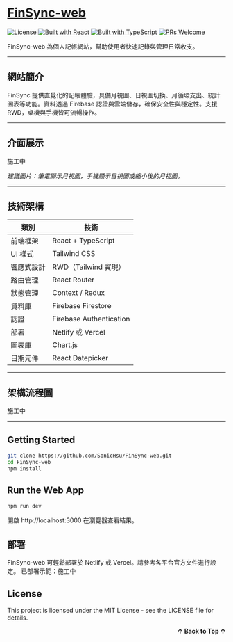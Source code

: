 <a name="readme-top"></a>

# [FinSync-web](https://你的佈署網址.com)
[![License](https://img.shields.io/github/license/SonicHsu/React-FinSync-web?style=for-the-badge&labelColor=000)](https://github.com/SonicHsu/React-FinSync-web/blob/main/LICENSE)
[![Built with React](https://img.shields.io/badge/React-20232a?style=for-the-badge&logo=react&logoColor=61dafb&labelColor=000)](https://react.dev/)
[![Built with TypeScript](https://img.shields.io/badge/TypeScript-007acc?style=for-the-badge&logo=typescript&logoColor=white&labelColor=000)](https://www.typescriptlang.org/)
[![PRs Welcome](https://img.shields.io/badge/PRs-welcome-brightgreen.svg?style=for-the-badge&labelColor=000)](https://github.com/你的帳號/FinSync-web/pulls)

FinSync-web 為個人記帳網站，幫助使用者快速記錄與管理日常收支。

---

## 網站簡介

FinSync 提供直覺化的記帳體驗，具備月視圖、日視圖切換、月循環支出、統計圖表等功能。資料透過 Firebase 認證與雲端儲存，確保安全性與穩定性。支援 RWD，桌機與手機皆可流暢操作。

---

## 介面展示

施工中

*建議圖片：筆電顯示月視圖，手機顯示日視圖或縮小後的月視圖。*

---

## 技術架構

| 類別 | 技術 |
|-------|-------|
| 前端框架 | React + TypeScript |
| UI 樣式 | Tailwind CSS |
| 響應式設計 | RWD（Tailwind 實現） |
| 路由管理 | React Router |
| 狀態管理 | Context / Redux |
| 資料庫 | Firebase Firestore |
| 認證 | Firebase Authentication |
| 部署 | Netlify 或 Vercel |
| 圖表庫 | Chart.js |
| 日期元件 | React Datepicker |

---

## 架構流程圖

施工中

---

## Getting Started

```bash
git clone https://github.com/SonicHsu/FinSync-web.git
cd FinSync-web
npm install
```

## Run the Web App
```bash
npm run dev
```
開啟 http://localhost:3000 在瀏覽器查看結果。


## 部署
FinSync-web 可輕鬆部署於 Netlify 或 Vercel。請參考各平台官方文件進行設定。
已部署示範：施工中

## License
This project is licensed under the MIT License - see the LICENSE file for details.

<p align="right"> <a href="#readme-top" style="text-decoration: none; font-weight: bold;"> ↑ Back to Top ↑ </a> </p> 
